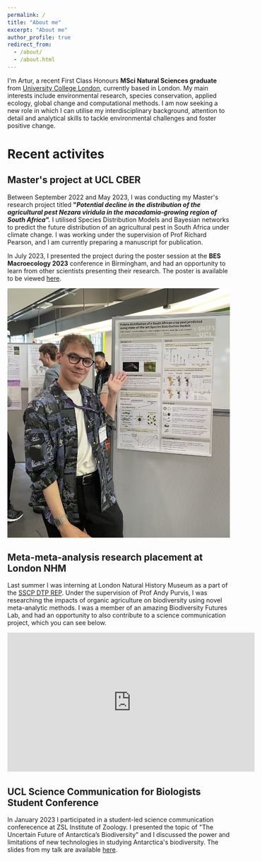```yaml
---
permalink: /
title: "About me"
excerpt: "About me"
author_profile: true
redirect_from: 
  - /about/
  - /about.html
---
```


I'm Artur, a recent First Class Honours **MSci Natural Sciences graduate** from [University College London](https://www.ucl.ac.uk), currently based in London. My main interests include environmental research, species conservation, applied ecology, global change and computational methods. I am now seeking a new role in which I can utilise my interdisciplinary background, attention to detail and analytical skills to tackle environmental challenges and foster positive change.


# Recent activites
## Master's project at UCL CBER

Between September 2022 and May 2023, I was conducting my Master's research project titled **"*Potential decline in the distribution of the agricultural pest Nezara viridula in the macadamia-growing region of South Africa".*** I utilised Species Distribution Models and Bayesian networks to predict the future distribution of an agricultural pest in South Africa under climate change. I was working under the supervision of Prof Richard Pearson, and I am currently preparing a manuscript for publication.

In July 2023, I presented the project during the poster session at the **BES Macroecology 2023** conference in Birmingham, and had an opportunity to learn from other scientists presenting their research. The poster is available to be viewed [here](https://ar-treb.github.io/projects/MSci_Poster/).

![Poster Session](/images/poster_sess.jpg)

## Meta-meta-analysis research placement at London NHM
Last summer I was interning at London Natural History Museum as a part of the [SSCP DTP REP](https://www.imperial.ac.uk/grantham/education/science-and-solutions-for-a-changing-planet-dtp/studentship-opportunities/). Under the supervision of Prof Andy Purvis, I was researching the impacts of organic agriculture on biodiversity using novel meta-analytic methods. I was a member of an amazing Biodiversity Futures Lab, and had an opportunity to also contribute to a science communication project, which you can see below.

<iframe width="560" height="315" src="https://www.youtube.com/embed/yFN21MYiZ8A?start=32" title="YouTube video player" frameborder="0" allow="accelerometer; autoplay; clipboard-write; encrypted-media; gyroscope; picture-in-picture; web-share" allowfullscreen></iframe>

## UCL Science Communication for Biologists Student Conference

In January 2023 I participated in a student-led science communication conferecence at ZSL Institute of Zoology. I presented the topic of "The Uncertain Future of Antarctica’s Biodiversity" and I discussed the power and limitations of new technologies in studying Antarctica's biodiversity.
The slides from my talk are available [here](https://ar-treb.github.io/projects/Antarctica/).





